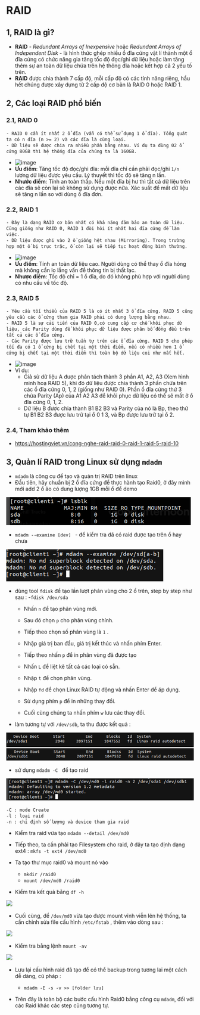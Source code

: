 # RAID
## 1, RAID là gì?
* **RAID** - *Redundant Arrays of Inexpensive* hoặc *Redundant Arrays of Independent Disk* - là hình thức ghép nhiều ổ đĩa cứng vật lí thành một ổ đĩa cứng có chức năng gia tăng tốc độ đọc/ghi dữ liệu hoặc làm tăng thêm sự an toàn dữ liệu chứa trên hệ thông đĩa hoặc kết hợp cả 2 yếu tố trên.
* **RAID** được chia thành 7 cấp độ, mỗi cấp độ có các tính năng riêng, hầu hết chúng được xây dựng từ 2 cấp độ cơ bản là RAID 0 hoặc RAID 1.
## 2, Các loại RAID phổ biến
### 2.1, RAID 0
```
- RAID 0 cần ít nhất 2 ổ đĩa (vẫn có thể sử dụng 1 ổ đĩa). Tổng quát ta có n đĩa (n >= 2) và các đĩa là cùng loại.
- Dữ liệu sẽ được chia ra nhiều phần bằng nhau. Ví dụ ta dùng 02 ổ cứng 80GB thì hệ thống đĩa của chúng ta là 160GB.
```
* ![image](https://user-images.githubusercontent.com/88284121/198221133-b27bab09-6270-4132-a371-7468bd5facfe.png)
* **Ưu điểm**: Tăng tốc độ đọc/ghi đĩa: mỗi đĩa chỉ cần phải đọc/ghi `1/n` lượng dữ liệu được yêu cầu. Lý thuyết thì tốc độ sẽ tăng n lần.
* **Nhước điểm**: Tính an toàn thấp. Nếu một đĩa bị hư thì tất cả dữ liệu trên các đĩa sẽ còn lại sẽ không sử dụng được nữa. Xác suất để mất dữ liệu sẽ tăng n lần so với dùng ổ đĩa đơn.
### 2.2, RAID 1
```
- Đây là dạng RAID cơ bản nhất có khả năng đảm bảo an toàn dữ liệu. Cũng giống như RAID 0, RAID 1 đòi hỏi ít nhất hai đĩa cứng để làm việc.
- Dữ liệu được ghi vào 2 ổ giống hệt nhau (Mirroring). Trong trường hợp một ổ bị trục trặc, ổ còn lại sẽ tiếp tục hoạt động bình thường.
```
* ![image](https://user-images.githubusercontent.com/88284121/198221252-5e41b9a1-ed2d-4d39-8e6b-1502c2301c2f.png)
* **Ưu điểm**: Tính an toàn dữ liệu cao. Người dùng có thể thay ổ đĩa hỏng mà không cần lo lắng vấn đề thông tin bị thất lạc.
* **Nhược điểm**: Tốc độ chỉ = 1 ổ đĩa, do đó không phù hợp với người dùng có nhu cầu về tốc độ.
### 2.3, RAID 5
```
- Yêu cầu tối thiểu của RAID 5 là có ít nhất 3 ổ đĩa cứng. RAID 5 cũng yêu cầu các ổ cứng tham gia RAID phải có dung lượng bằng nhau.
- RAID 5 là sự cải tiến của RAID 0,có cung cấp cơ chế khôi phục dữ liệu, các Parity dùng để khôi phục dữ liệu được phân bố đồng đều trên tất cả các ổ đĩa cứng.
- Các Parity được lưu trữ tuần tự trên các ổ đĩa cứng. RAID 5 cho phép tối đa có 1 ổ cứng bị chết tại một thời điểm, nếu có nhiều hơn 1 ổ cứng bị chết tại một thời điểm thì toàn bộ dữ liệu coi như mất hết. 
```
* ![image](https://user-images.githubusercontent.com/88284121/198221790-4fa7d07f-3768-4f98-b710-b4867a66a3f8.png)
* Ví dụ:
  - Giả sử dữ liệu A được phân tách thành 3 phần A1, A2, A3 (Xem hình minh hoạ RAID 5), khi đó dữ liệu được chia thành 3 phần chứa trên các ổ đĩa cứng 0, 1, 2 (giống như RAID 0). Phần ổ đĩa cứng thứ 3 chứa Parity (Ap) của A1 A2 A3 để khôi phục dữ liệu có thể sẽ mất ở ổ đĩa cứng 0, 1, 2.
  - Dữ liệu B được chia thành B1 B2 B3 và Parity của nó là Bp, theo thứ tự B1 B2 B3 được lưu trữ tại ổ 0 1 3, và Bp được lưu trữ tại ổ 2.
### 2.4, Tham khảo thêm
* https://hostingviet.vn/cong-nghe-raid-raid-0-raid-1-raid-5-raid-10
## 3, Quản lí RAID trong Linux sử dụng `mdadm`
- `mdadm` là công cụ để tạo và quản trị RAID trên linux 
- Đầu tiên, hãy chuẩn bị 2 ổ đĩa cứng để thực hành tạo Raid0, ở đây mình mới add 2 ổ ảo có dung lượng 1GB mỗi ổ để demo

 <img src="https://github.com/tulha161/linux/blob/main/images/11.5.png">

- `mdadm --examine [dev] ` - để kiểm tra đã có raid được tạo trên ổ hay chưa

 <img src="https://github.com/tulha161/linux/blob/main/images/11.6.png">

- dùng tool `fdisk` để tạo lần lượt phân vùng cho 2 ổ trên, step by step như sau : 
	-`fdisk /dev/sda`
	- Nhấn `n` để tạo phân vùng mới.
	- Sau đó chọn `p` cho phân vùng chính.
	- Tiếp theo chọn số phân vùng là `1` .
	- Nhập giá trị ban đầu, giá trị kết thúc và nhấn phím Enter.
	- Tiếp theo nhấn `p` để in phân vùng đã được tạo

	- Nhấn `L` để liệt kê tất cả các loại có sẵn.
	- Nhập `t` để chọn phân vùng.
	- Nhập `fd` để chọn Linux RAID tự động và nhấn Enter để áp dụng.
	- Sử dụng phím `p` để in những thay đổi.
	- Cuối cùng chúng ta nhấn phím `w` lưu các thay đổi.
- làm tương tự với `/dev/sdb`, ta thu được kết quả : 

<img src="https://github.com/tulha161/linux/blob/main/images/11.7.png">
<img src="https://github.com/tulha161/linux/blob/main/images/11.8.png">

- sử dụng `mdadm -C ` để tạo raid

 <img src="https://github.com/tulha161/linux/blob/main/images/11.9.png">
 
 ````
-C : mode Create
-l : loại raid 
-n : chỉ định số lượng và device tham gia raid
`````	
- Kiểm tra raid vừa tạo `mdadm --detail /dev/md0`

- Tiếp theo, ta cần phải tạo Filesystem cho raid, ở đây ta tạo định dạng ext4 : `mkfs -t ext4 /dev/md0`
- Ta tạo thư mục raid0 và mount nó vào 
	- `mkdir /raid0`
	- `mount /dev/md0 /raid0`
- Kiểm tra kết quả bằng `df -h`

 <img src="https://github.com/tulha161/linux/blob/main/images/11.10.png">

- Cuối cùng, để `/dev/md0` vừa tạo được mount vĩnh viễn lên hệ thống, ta cần chỉnh sửa file cấu hình `/etc/fstab` , thêm vào dòng sau :

 <img src="https://github.com/tulha161/linux/blob/main/images/11.11.png">

- Kiểm tra bằng lệnh `mount -av`

 <img src="https://github.com/tulha161/linux/blob/main/images/11.12.png">

- Lưu lại cấu hình raid đã tạo để có thể backup trong tương lai một cách dễ dàng, cú pháp : 
	- `mdadm -E -s -v >> [folder lưu]`

- Trên đây là toàn bộ các bước cấu hình Raid0 bằng công cụ `mdadm`, đối với các Raid khác các step cũng tương tự.

